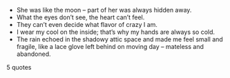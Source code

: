 - She was like the moon – part of her was always hidden away.
 - What the eyes don’t see, the heart can’t feel.
 - They can’t even decide what flavor of crazy I am.
 - I wear my cool on the inside; that’s why my hands are always so cold.
 - The rain echoed in the shadowy attic space and made me feel small and fragile, like a lace glove left behind on moving day – mateless and abandoned.

5 quotes